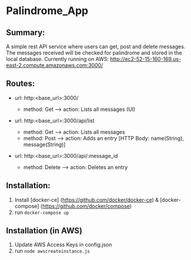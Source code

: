 # Palindrome_App

## Summary:
A simple rest API service where users can get, post and delete messages. The messages received will be checked for palindrome and stored in the local database. Currently running on AWS: http://ec2-52-15-160-169.us-east-2.compute.amazonaws.com:3000/

## Routes:
* url: http:<base_url>:3000/
  - method: Get --> action: Lists all messages (UI)

* url: http:<base_url>:3000/api/list
  - method: Get --> action: Lists all messages
  - method: Post --> action: Adds an entry [HTTP Body: name(String), message(String)]

* url: http:<base_url>:3000/api/:message_id
  - method: Delete --> action: Deletes an entry

## Installation:
1. Install [docker-ce] (https://github.com/docker/docker-ce) & [docker-compose] (https://github.com/docker/compose)
2. run `docker-compose up`

## Installation (in AWS)
1. Update AWS Access Keys in config.json
2. run `node awscreateinstance.js`
